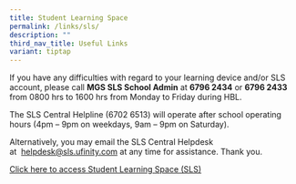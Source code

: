 ```yaml
---
title: Student Learning Space
permalink: /links/sls/
description: ""
third_nav_title: Useful Links
variant: tiptap
---
```

<p>If you have any difficulties with regard to your learning device and/or SLS account, please call <strong>MGS SLS School Admin</strong> at <strong>6796 2434</strong> or <strong>6796 2433</strong> from 0800 hrs to 1600 hrs from Monday to Friday during HBL.</p><p>The SLS Central Helpline (6702 6513) will operate after school operating hours (4pm – 9pm on weekdays, 9am – 9pm on Saturday).</p><p>Alternatively, you may email the SLS Central Helpdesk at&nbsp;&nbsp;<a href="mailto:helpdesk@sls.ufinity.com" rel="noopener noreferrer nofollow" target="_blank">helpdesk@sls.ufinity.com</a>&nbsp;at any time for assistance. Thank you.</p><p><a href="https://vle.learning.moe.edu.sg/login" rel="noopener noreferrer nofollow" target="_blank">Click here to access Student Learning Space (SLS)</a></p>